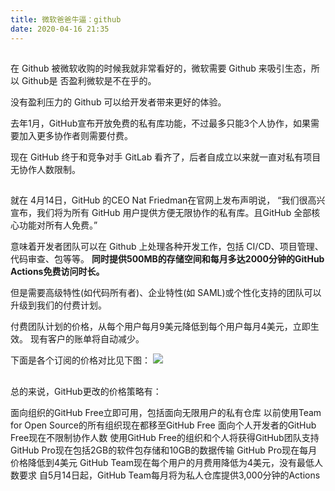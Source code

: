 ```yaml
---
title: 微软爸爸牛逼：github
date: 2020-04-16 21:35
---
```

## 
在 Github 被微软收购的时候我就非常看好的，微软需要 Github 来吸引生态，所以 Github是 否盈利微软是不在乎的。

没有盈利压力的 Github 可以给开发者带来更好的体验。

去年1月，GitHub宣布开放免费的私有库功能，不过最多只能3个人协作，如果需要加入更多协作者则需要付费。

现在 GitHub 终于和竞争对手 GitLab 看齐了，后者自成立以来就一直对私有项目无协作人数限制。

## 
就在 4月14日，GitHub 的CEO Nat Friedman在官网上发布声明说， “我们很高兴宣布，我们将为所有 GitHub 用户提供方便无限协作的私有库。且GitHub 全部核心功能对所有人免费。”

意味着开发者团队可以在 Github 上处理各种开发工作，包括 CI/CD、项目管理、代码审查、包等等。 **同时提供500MB的存储空间和每月多达2000分钟的GitHub Actions免费访问时长。**

但是需要高级特性(如代码所有者)、企业特性(如 SAML)或个性化支持的团队可以升级到我们的付费计划。

付费团队计划的价格，从每个用户每月9美元降低到每个用户每月4美元，立即生效。 现有客户的账单将自动减少。

下面是各个订阅的价格对比见下图：
![](./_image/2020-04-16/2020-04-16-21-51-00.jpg)

## 
总的来说，GitHub更改的价格策略有：

面向组织的GitHub Free立即可用，包括面向无限用户的私有仓库
以前使用Team for Open Source的所有组织现在都移至GitHub Free
面向个人开发者的GitHub Free现在不限制协作人数
使用GitHub Free的组织和个人将获得GitHub团队支持
GitHub Pro现在包括2GB的软件包存储和10GB的数据传输
GitHub Pro现在每月价格降低到4美元
GitHub Team现在每个用户的月费用降低为4美元，没有最低人数要求
自5月14日起，GitHub Team每月将为私人仓库提供3,000分钟的Actions


